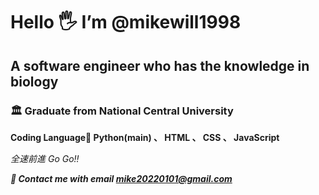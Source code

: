 # Hello 🖐 I’m @mikewill1998
## A software engineer who has the knowledge in biology
### 🏛 Graduate from National Central University
**Coding Language💞️ Python(main) 、 HTML 、 CSS 、 JavaScript** 

_全速前進 Go Go!!_

***📮 Contact me with email [mike20220101@gmail.com](mike20220101@gmail.com)***
<!---
mikewill1998/mikewill1998 is a ✨ special ✨ repository because its `README.md` (this file) appears on your GitHub profile.
You can click the Preview link to take a look at your changes.
--->
